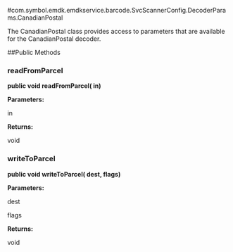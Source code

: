 #com.symbol.emdk.emdkservice.barcode.SvcScannerConfig.DecoderParams.CanadianPostal

The CanadianPostal class provides access to parameters that are
 available for the CanadianPostal decoder.



##Public Methods

### readFromParcel

**public void readFromParcel( in)**



**Parameters:**

in

**Returns:**

void

### writeToParcel

**public void writeToParcel( dest,  flags)**



**Parameters:**

dest

flags

**Returns:**

void

